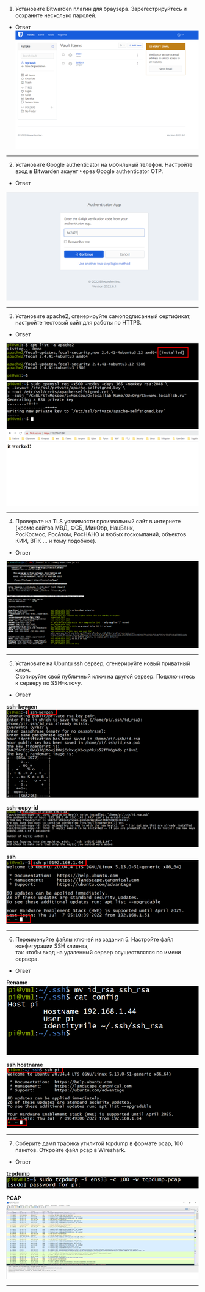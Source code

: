 1. Установите Bitwarden плагин для браузера. Зарегестрируйтесь и сохраните несколько паролей.<br>

-	Ответ
![Bitwarden](https://github.com/davlyatov-ts/security/blob/master/Bitwarden.png)<br>
___
2. Установите Google authenticator на мобильный телефон. Настройте вход в Bitwarden акаунт через Google authenticator OTP.<br>

-	Ответ

![OTP](https://github.com/davlyatov-ts/security/blob/master/111.png)<br>
___
3. Установите apache2, сгенерируйте самоподписанный сертификат, настройте тестовый сайт для работы по HTTPS.<br>

-	Ответ

![install apache](https://github.com/davlyatov-ts/security/blob/master/apache2.png)<br>
![Cert](https://github.com/davlyatov-ts/security/blob/master/openssl-req.png)<br>
![https](https://github.com/davlyatov-ts/security/blob/master/https.png)<br>
___
4. Проверьте на TLS уязвимости произвольный сайт в интернете (кроме сайтов МВД, ФСБ, МинОбр, НацБанк,<br>
 РосКосмос, РосАтом, РосНАНО и любых госкомпаний, объектов КИИ, ВПК ... и тому подобное).<br>

-	Ответ

![TLS](https://github.com/davlyatov-ts/security/blob/master/jet.png)<br>
___
5. Установите на Ubuntu ssh сервер, сгенерируйте новый приватный ключ.<br> 
Скопируйте свой публичный ключ на другой сервер. Подключитесь к серверу по SSH-ключу.<br>

-	Ответ<br>

**ssh-keygen**
![ssh-keygen](https://github.com/davlyatov-ts/security/blob/master/ssh-gen.png)<br>

**ssh-copy-id**
![ssh-copy-id](https://github.com/davlyatov-ts/security/blob/master/copy.png)<br>

**ssh**
![ssh](https://github.com/davlyatov-ts/security/blob/master/ssh-conn.png)<br>
___
6. Переименуйте файлы ключей из задания 5. Настройте файл конфигурации SSH клиента,<br>
так чтобы вход на удаленный сервер осуществлялся по имени сервера.<br>

-	Ответ<br>

**Rename**<br>
![Rename](https://github.com/davlyatov-ts/security/blob/master/2222.png)<br>

**ssh hostname**
![ssh hostname](https://github.com/davlyatov-ts/security/blob/master/connect.png)<br>
____
7. Соберите дамп трафика утилитой tcpdump в формате pcap, 100 пакетов. Откройте файл pcap в Wireshark.

-	Ответ<br>

**tcpdump**<br>
![tcpdump](https://github.com/davlyatov-ts/security/blob/master/dump.png)<br>

**PCAP**<br>
![PCAP](https://github.com/davlyatov-ts/security/blob/master/tcpdump.png)<br>
___



